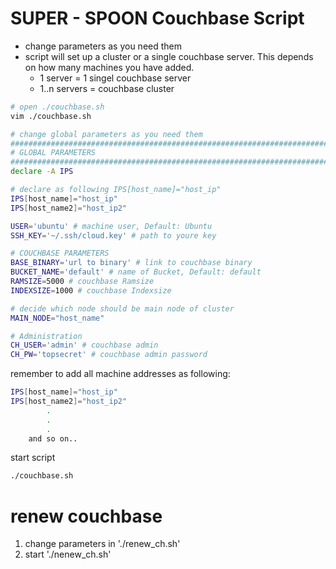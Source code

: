 # SUPER - SPOON Couchbase Script
- change parameters as you need them
- script will set up a cluster or a single couchbase server. This depends on 
how many machines you have added.
    - 1 server = 1 singel couchbase server
    - 1..n servers = couchbase cluster
```bash
# open ./couchbase.sh
vim ./couchbase.sh

# change global parameters as you need them
###############################################################################
# GLOBAL PARAMETERS
###############################################################################
declare -A IPS

# declare as following IPS[host_name]="host_ip"
IPS[host_name]="host_ip"
IPS[host_name2]="host_ip2"

USER='ubuntu' # machine user, Default: Ubuntu
SSH_KEY='~/.ssh/cloud.key' # path to youre key

# COUCHBASE PARAMETERS
BASE_BINARY='url to binary' # link to couchbase binary
BUCKET_NAME='default' # name of Bucket, Default: default
RAMSIZE=5000 # couchbase Ramsize
INDEXSIZE=1000 # couchbase Indexsize

# decide which node should be main node of cluster
MAIN_NODE="host_name"

# Administration
CH_USER='admin' # couchbase admin
CH_PW='topsecret' # couchbase admin password

```
remember to add all machine addresses as following:
```bash
IPS[host_name]="host_ip"
IPS[host_name2]="host_ip2"
        .
        .
        .
    and so on..
```
start script
```bash
./couchbase.sh
```
# renew couchbase
1. change parameters in './renew_ch.sh'
2. start './nenew_ch.sh'
